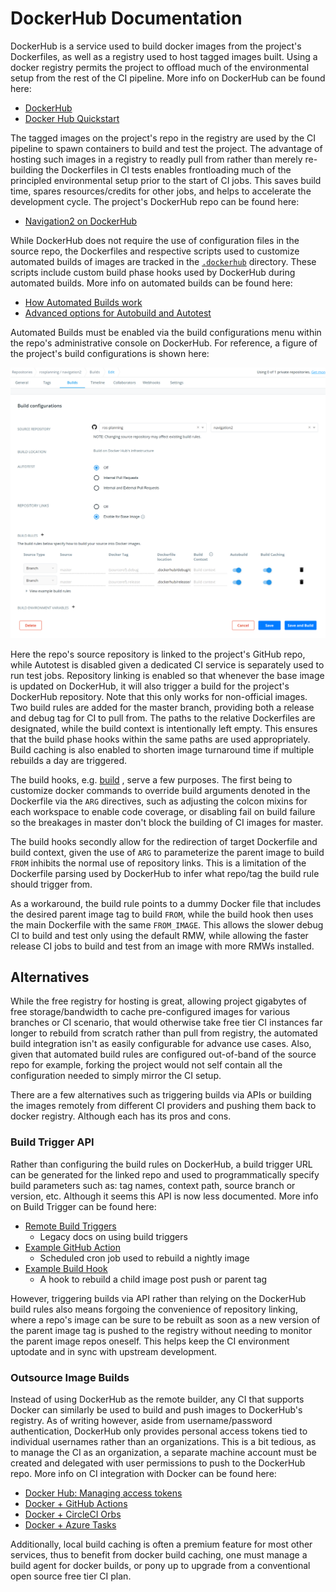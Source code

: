 # DockerHub Documentation

DockerHub is a service used to build docker images from the project's Dockerfiles, as well as a registry used to host tagged images built. Using a docker registry permits the project to offload much of the environmental setup from the rest of the CI pipeline. More info on DockerHub can be found here:

* [DockerHub](https://hub.docker.com/)
* [Docker Hub Quickstart](https://docs.docker.com/docker-hub)

The tagged images on the project's repo in the registry are used by the CI pipeline to spawn containers to build and test the project. The advantage of hosting such images in a registry to readly pull from rather than merely re-building the Dockerfiles in CI tests enables frontloading much of the principled environmental setup prior to the start of CI jobs. This saves build time, spares resources/credits for other jobs, and helps to accelerate the development cycle. The project's DockerHub repo can be found here:

* [Navigation2 on DockerHub](https://hub.docker.com/r/rosplanning/navigation2)

While DockerHub does not require the use of configuration files in the source repo, the Dockerfiles and respective scripts used to customize automated builds of images are tracked in the [`.dockerhub`](/.dockerhub) directory. These scripts include custom build phase hooks used by DockerHub during automated builds. More info on automated builds can be found here:

* [How Automated Builds work](https://docs.docker.com/docker-hub/builds)
* [Advanced options for Autobuild and Autotest](https://docs.docker.com/docker-hub/builds/advanced)

Automated Builds must be enabled via the build configurations menu within the repo's administrative console on DockerHub. For reference, a figure of the project's build configurations is shown here:

![DockerHub Build Configurations](figs/dockerhub_build_configurations.png)

Here the repo's source repository is linked to the project's GitHub repo, while Autotest is disabled given a dedicated CI service is separately used to run test jobs. Repository linking is enabled so that whenever the base image is updated on DockerHub, it will also trigger a build for the project's DockerHub repository. Note that this only works for non-official images. Two build rules are added for the master branch, providing both a release and debug tag for CI to pull from. The paths to the relative Dockerfiles are designated, while the build context is intentionally left empty. This ensures that the build phase hooks within the same paths are used appropriately. Build caching is also enabled to shorten image turnaround time if multiple rebuilds a day are triggered. 

The build hooks, e.g. [build](/.dockerhub/debug/hooks/build) , serve a few purposes. The first being to customize docker commands to override build arguments denoted in the Dockerfile via the `ARG` directives, such as adjusting the colcon mixins for each workspace to enable code coverage, or disabling fail on build failure so the breakages in master don't block the building of CI images for master.

The build hooks secondly allow for the redirection of target Dockerfile and build context, given the use of `ARG` to parameterize the parent image to build `FROM` inhibits the normal use of repository links. This is a limitation of the Dockerfile parsing used by DockerHub to infer what repo/tag the build rule should trigger from. 

As a workaround, the build rule points to a dummy Docker file that includes the desired parent image tag to build `FROM`, while the build hook then uses the main Dockerfile with the same `FROM_IMAGE`. This allows the slower debug CI to build and test only using the default RMW, while allowing the faster release CI jobs to build and test from an image with more RMWs installed.

## Alternatives

While the free registry for hosting is great, allowing project gigabytes of free storage/bandwidth to cache pre-configured images for various branches or CI scenario, that would otherwise take free tier CI instances far longer to rebuild from scratch rather than pull from registry, the automated build integration isn't as easily configurable for advance use cases. Also, given that automated build rules are configured out-of-band of the source repo for example, forking the project would not self contain all the configuration needed to simply mirror the CI setup.

There are a few alternatives such as triggering builds via APIs or building the images remotely from different CI providers and pushing them back to docker registry. Although each has its pros and cons.

### Build Trigger API

Rather than configuring the build rules on DockerHub, a build trigger URL can be generated for the linked repo and used to programmatically specify build parameters such as: tag names, context path, source branch or version, etc. Although it seems this API is now less documented. More info on Build Trigger can be found here:

* [Remote Build Triggers](https://github.com/docker/docker.github.io/blob/v17.06-release/docker-hub/builds.md#remote-build-triggers)
  * Legacy docs on using build triggers
* [Example GitHub Action](https://github.com/osrf/docker_images/blob/master/.github/workflows/trigger_nightly.yaml)
  * Scheduled cron job used to rebuild a nightly image
* [Example Build Hook](https://github.com/osrf/docker_images/blob/master/ros2/nightly/nightly/hooks/post_push)
  * A hook to rebuild a child image post push or parent tag

However, triggering builds via API rather than relying on the DockerHub build rules also means forgoing the convenience of repository linking, where a repo's image can be sure to be rebuilt as soon as a new version of the parent image tag is pushed to the registry without needing to monitor the parent image repos oneself. This helps keep the CI environment uptodate and in sync with upstream development. 

### Outsource Image Builds

Instead of using DockerHub as the remote builder, any CI that supports Docker can similarly be used to build and push images to DockerHub's registry. As of writing however, aside from username/password authentication, DockerHub only provides personal access tokens tied to individual usernames rather than an organizations. This is a bit tedious, as to manage the CI as an organization, a separate machine account must be created and delegated with user permissions to push to the DockerHub repo. More info on CI integration with Docker can be found here:

* [Docker Hub: Managing access tokens](https://docs.docker.com/docker-hub/access-tokens/)
* [Docker + GitHub Actions](https://github.com/marketplace/actions/build-and-push-docker-images)
* [Docker + CircleCI Orbs](https://circleci.com/orbs/registry/orb/circleci/docker)
* [Docker + Azure Tasks](https://docs.microsoft.com/en-us/azure/devops/pipelines/tasks/build/docker?view=azure-devops#build-and-push)

Additionally, local build caching is often a premium feature for most other services, thus to benefit from docker build caching, one must manage a build agent for docker builds, or pony up to upgrade from a conventional open source free tier CI plan.

